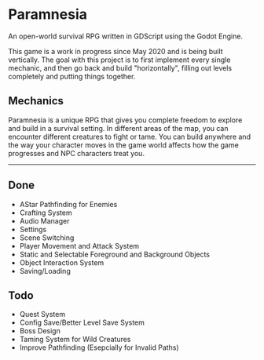 # Paramnesia
An open-world survival RPG written in GDScript using the Godot Engine.

This game is a work in progress since May 2020 and is being built vertically. The goal with this project is to first implement every single mechanic, and then go back and build "horizontally", filling out levels completely and putting things together.

## Mechanics
Paramnesia is a unique RPG that gives you complete freedom to explore and build in a survival setting. In different areas of the map, you can encounter different creatures to fight or tame. You can build anywhere and the way your character moves in the game world affects how the game progresses and NPC characters treat you.

---

## Done
* AStar Pathfinding for Enemies
* Crafting System
* Audio Manager
* Settings
* Scene Switching
* Player Movement and Attack System
* Static and Selectable Foreground and Background Objects
* Object Interaction System
* Saving/Loading

## Todo
* Quest System
* Config Save/Better Level Save System
* Boss Design
* Taming System for Wild Creatures
* Improve Pathfinding (Esepcially for Invalid Paths)
